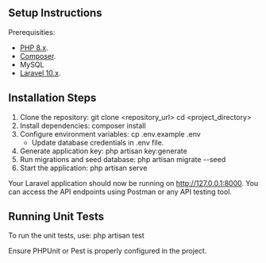 ## Setup Instructions

Prerequisities:

- [PHP 8.x](https://www.php.net/downloads.php).
- [Composer](https://getcomposer.org/download/).
- MySQL
- [Laravel 10.x](https://laravel.com/docs/10.x/installation).

## Installation Steps

1. Clone the repository:
   git clone <repository_url>
   cd <project_directory>
2. Install dependencies:
   composer install
3. Configure environment variables:
   cp .env.example .env
   - Update database credentials in .env file.
4. Generate application key:
  php artisan key:generate
5. Run migrations and seed database:
  php artisan migrate --seed
6. Start the application:
   php artisan serve

Your Laravel application should now be running on http://127.0.0.1:8000. You can access the API endpoints using Postman or any API testing tool.

## Running Unit Tests

To run the unit tests, use:
php artisan test

Ensure PHPUnit or Pest is properly configured in the project.
